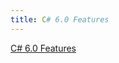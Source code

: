```yaml
---
title: C# 6.0 Features
---
```

[C# 6.0 Features](https://github.com/dotnet/roslyn/wiki/New-Language-Features-in-C%23-6#exception-filters)